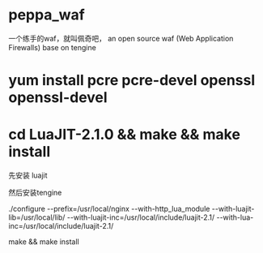 # peppa_waf
一个练手的waf，就叫佩奇吧， an open source waf  (Web Application Firewalls)  base on tengine

# yum install pcre pcre-devel openssl openssl-devel

# cd LuaJIT-2.1.0 && make && make install

先安装 luajit

然后安装tengine

./configure --prefix=/usr/local/nginx --with-http_lua_module --with-luajit-lib=/usr/local/lib/ --with-luajit-inc=/usr/local/include/luajit-2.1/ --with-lua-inc=/usr/local/include/luajit-2.1/ 

make && make install